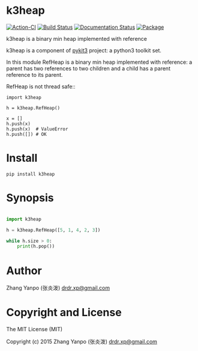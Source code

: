 # k3heap

[![Action-CI](https://github.com/pykit3/k3heap/actions/workflows/python-package.yml/badge.svg)](https://github.com/pykit3/k3heap/actions/workflows/python-package.yml)
[![Build Status](https://travis-ci.com/pykit3/k3heap.svg?branch=master)](https://travis-ci.com/pykit3/k3heap)
[![Documentation Status](https://readthedocs.org/projects/k3heap/badge/?version=stable)](https://k3heap.readthedocs.io/en/stable/?badge=stable)
[![Package](https://img.shields.io/pypi/pyversions/k3heap)](https://pypi.org/project/k3heap)

k3heap is a binary min heap implemented with reference

k3heap is a component of [pykit3] project: a python3 toolkit set.


In this module RefHeap is a binary min heap implemented with reference: a parent has two references to two children and a child has a parent reference to its parent.

RefHeap is not thread safe::

    import k3heap

    h = k3heap.RefHeap()

    x = []
    h.push(x)
    h.push(x)  # ValueError
    h.push([]) # OK



# Install

```
pip install k3heap
```

# Synopsis

```python

import k3heap

h = k3heap.RefHeap([5, 1, 4, 2, 3])

while h.size > 0:
    print(h.pop())

```

#   Author

Zhang Yanpo (张炎泼) <drdr.xp@gmail.com>

#   Copyright and License

The MIT License (MIT)

Copyright (c) 2015 Zhang Yanpo (张炎泼) <drdr.xp@gmail.com>


[pykit3]: https://github.com/pykit3